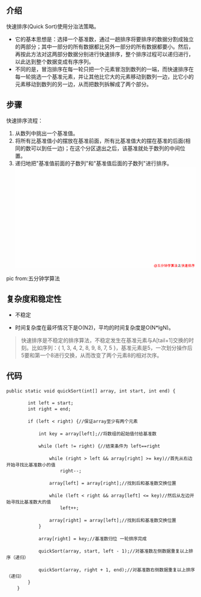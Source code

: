 ## 介绍
快速排序(Quick Sort)使用分治法策略。
- 它的基本思想是：选择一个基准数，通过一趟排序将要排序的数据分割成独立的两部分；其中一部分的所有数据都比另外一部分的所有数据都要小。然后，再按此方法对这两部分数据分别进行快速排序，整个排序过程可以递归进行，以此达到整个数据变成有序序列。
- 不同的是，冒泡排序在每一轮只把一个元素冒泡到数列的一端，而快速排序在每一轮挑选一个基准元素，并让其他比它大的元素移动到数列一边，比它小的元素移动到数列的另一边，从而把数列拆解成了两个部分。

## 步骤
快速排序流程：
1. 从数列中挑出一个基准值。
2. 将所有比基准值小的摆放在基准前面，所有比基准值大的摆在基准的后面(相同的数可以到任一边)；在这个分区退出之后，该基准就处于数列的中间位置。
3. 递归地把"基准值前面的子数列"和"基准值后面的子数列"进行排序。
![](https://raw.githubusercontent.com/binbinbin5/myPics/master/imgs/kuaipai.gif)

pic from:五分钟学算法

## 复杂度和稳定性
- 不稳定

- 时间复杂度在最坏情况下是O(N2)，平均的时间复杂度是O(N*lgN)。
>快速排序是不稳定的排序算法，不稳定发生在基准元素与A[tail+1]交换的时刻。比如序列：{ 1, 3, 4, 2, 8, 9, 8, 7, 5 }，基准元素是5，一次划分操作后5要和第一个8进行交换，从而改变了两个元素8的相对次序。
## 代码

```
public static void quickSort(int[] array, int start, int end) {

        int left = start;
        int right = end;

        if (left < right) {//保证array至少有两个元素

            int key = array[left];//将数组的起始值付给基准数

            while (left != right) {//结束条件为 left==right

                while (right > left && array[right] >= key)//首先从右边开始寻找比基准数小的值
                    right--;

                array[left] = array[right];//找到后和基准数交换位置

                while (left < right && array[left] <= key)//然后从左边开始寻找比基准数大的值
                    left++;

                array[right] = array[left];//找到后和基准数交换位置
            }

            array[right] = key;//基准数归位 一轮排序完成

            quickSort(array, start, left - 1);//对基准数左侧数据重复以上排序（递归）

            quickSort(array, right + 1, end);//对基准数右侧数据重复以上排序（递归）
        }
    }
```
